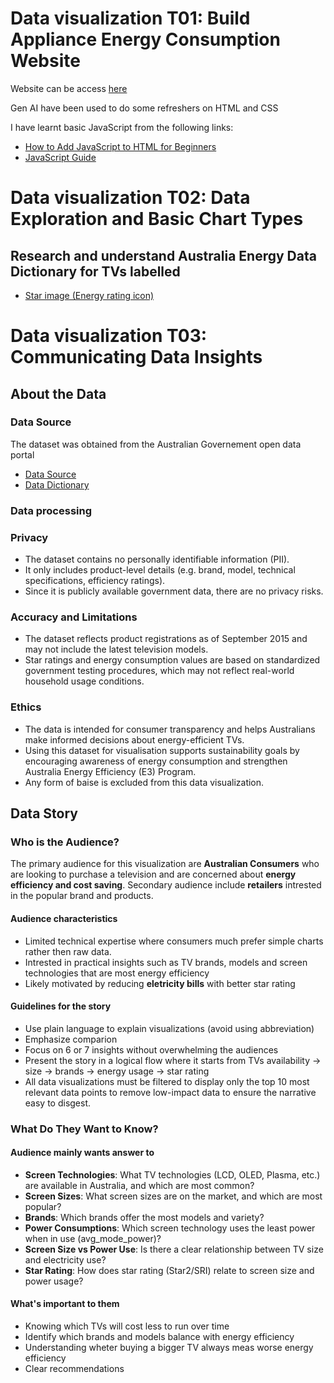 # Data visualization T01: Build Appliance Energy Consumption Website

Website can be access [here](https://datavisaulizationlabweek02.vercel.app/index.html)

Gen AI have been used to do some refreshers on HTML and CSS

I have learnt basic JavaScript from the following links:
- [How to Add JavaScript to HTML for Beginners](https://www.digitalocean.com/community/tutorials/how-to-add-javascript-to-html)
- [JavaScript Guide](https://developer.mozilla.org/en-US/docs/Web/JavaScript/Guide?)

# Data visualization T02: Data Exploration and Basic Chart Types
## Research and understand Australia Energy Data Dictionary for TVs labelled
- [Star image (Energy rating icon)](https://www.energy.gov.au/households/energy-rating)


# Data visualization T03: Communicating Data Insights
## About the Data
### Data Source
The dataset was obtained from the Australian Governement open data portal
- [Data Source](https://data.gov.au/data/dataset/energy-rating-for-household-appliances/resource/93a615e5-935e-4713-a4b0-379e3f6dedc9)
- [Data Dictionary](https://data.gov.au/data/dataset/energy-rating-for-household-appliances/resource/8b0450be-2cc6-4f5d-b885-4f1e0fb9ee64)

### Data processing

### Privacy
- The dataset contains no personally identifiable information (PII).
- It only includes product-level details (e.g. brand, model, technical specifications, efficiency ratings).
- Since it is publicly available government data, there are no privacy risks.

### Accuracy and Limitations
- The dataset reflects product registrations as of September 2015 and may not include the latest television models.
- Star ratings and energy consumption values are based on standardized government testing procedures, which may not reflect real-world household usage conditions.

### Ethics
- The data is intended for consumer transparency and helps Australians make informed decisions about energy-efficient TVs.
- Using this dataset for visualisation supports sustainability goals by encouraging awareness of energy consumption and strengthen Australia Energy Efficiency (E3) Program.
- Any form of baise is excluded from this data visualization.

## Data Story
### Who is the Audience? 
The primary audience for this visualization are **Australian Consumers** who are looking to purchase a television and are concerned about **energy efficiency and cost saving**. Secondary audience include **retailers** intrested in the popular brand and products.

#### Audience characteristics
- Limited technical expertise where consumers much prefer simple charts rather then raw data.
- Intrested in practical insights such as TV brands, models and screen technologies that are most energy efficiency
- Likely motivated by reducing **eletricity bills** with better star rating

#### Guidelines for the story
- Use plain language to explain visualizations (avoid using abbreviation)
- Emphasize comparion
- Focus on 6 or 7 insights without overwhelming the audiences
- Present the story in a logical flow where it starts from TVs availability -> size -> brands -> energy usage -> star rating
- All data visualizations must be filtered to display only the top 10 most relevant data points to remove low-impact data to ensure the narrative easy to disgest.

### What Do They Want to Know?

#### Audience mainly wants answer to
- **Screen Technologies**: What TV technologies (LCD, OLED, Plasma, etc.) are available in Australia, and which are most common?
- **Screen Sizes**: What screen sizes are on the market, and which are most popular?
- **Brands**: Which brands offer the most models and variety?
- **Power Consumptions**: Which screen technology uses the least power when in use (avg_mode_power)?
- **Screen Size vs Power Use**: Is there a clear relationship between TV size and electricity use?
- **Star Rating**: How does star rating (Star2/SRI) relate to screen size and power usage?

#### What's important to them
- Knowing which TVs will cost less to  run over time
- Identify which brands and models balance with energy efficiency
- Understanding wheter buying a bigger TV always meas worse energy efficiency
- Clear recommendations






























